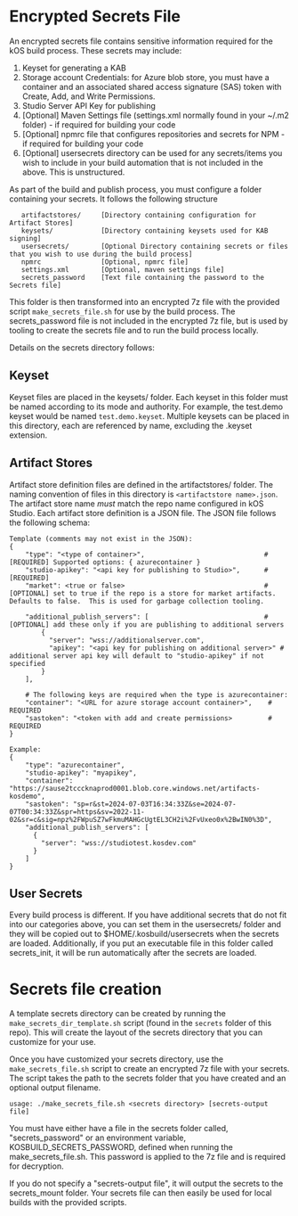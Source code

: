 # Encrypted Secrets File
 
 An encrypted secrets file contains sensitive information required for the kOS build process.  These secrets may include:
  
  1. Keyset for generating a KAB
  2. Storage account Credentials: for Azure blob store, you must have a container and an associated shared access signature (SAS) token with Create, Add, and Write Permissions.
  3. Studio Server API Key for publishing
  4. [Optional] Maven Settings file (settings.xml normally found in your ~/.m2 folder) - if required for building your code
  5. [Optional] npmrc file that configures repositories and secrets for NPM - if required for building your code
  6. [Optional] usersecrets directory can be used for any secrets/items you wish to include in your build automation that is not included in the above.  This is unstructured.

As part of the build and publish process, you must configure a folder containing your secrets.  It follows the following structure

```
   artifactstores/     [Directory containing configuration for Artifact Stores]
   keysets/            [Directory containing keysets used for KAB signing]
   usersecrets/        [Optional Directory containing secrets or files that you wish to use during the build process]
   npmrc               [Optional, npmrc file]
   settings.xml        [Optional, maven settings file]
   secrets_password    [Text file containing the password to the Secrets file]
```

This folder is then transformed into an encrypted 7z file with the provided script `make_secrets_file.sh` for use by the build process.  The secrets_password file is not included in the encrypted 7z file, but is used by tooling to create the secrets file and to run the build process locally.

Details on the secrets directory follows:

## Keyset

Keyset files are placed in the keysets/ folder.  Each keyset in this folder must be named according to its mode and authority.  For example, the test.demo keyset would be named `test.demo.keyset`.  Multiple keysets can be placed in this directory, each are referenced by name, excluding the .keyset extension.

## Artifact Stores

Artifact store definition files are defined in the artifactstores/ folder.  The naming convention of files in this directory is `<artifactstore name>.json`.  The artifact store name *must* match the repo name configured in kOS Studio.  Each artifact store definition is a JSON file. The JSON file follows the following schema:

```
Template (comments may not exist in the JSON):
{
    "type": "<type of container>",                              # [REQUIRED] Supported options: { azurecontainer }
    "studio-apikey": "<api key for publishing to Studio>",      # [REQUIRED]
    "market": <true or false>                                   # [OPTIONAL] set to true if the repo is a store for market artifacts.  Defaults to false.  This is used for garbage collection tooling.
    
    "additional_publish_servers": [                             # [OPTIONAL] add these only if you are publishing to additional servers
        {
          "server": "wss://additionalserver.com",
          "apikey": "<api key for publishing on additional server>" # additional server api key will default to "studio-apikey" if not specified
        }
    ],

    # The following keys are required when the type is azurecontainer:
    "container": "<URL for azure storage account container>",    # REQUIRED
    "sastoken": "<token with add and create permissions>         # REQUIRED
}

Example: 
{
    "type": "azurecontainer",
    "studio-apikey": "myapikey",
    "container": "https://sause2tcccknaprod0001.blob.core.windows.net/artifacts-kosdemo",
    "sastoken": "sp=r&st=2024-07-03T16:34:33Z&se=2024-07-07T00:34:33Z&spr=https&sv=2022-11-02&sr=c&sig=npz%2FWpuSZ7wFkmuMAHGcUgtEL3CH2i%2FvUxeo0x%2BwIN0%3D",
    "additional_publish_servers": [
      {
        "server": "wss://studiotest.kosdev.com"
      }
    ]
}
```

## User Secrets

Every build process is different.  If you have additional secrets that do not fit into our categories above, you can set them in the usersecrets/ folder and they will be copied out to $HOME/.kosbuild/usersecrets when the secrets are loaded.  Additionally, if you put an executable file in this folder called secrets_init, it will be run automatically after the secrets are loaded.

# Secrets file creation

A template secrets directory can be created by running the `make_secrets_dir_template.sh` script (found in the `secrets` folder of this repo). This will create the layout of the secrets directory that you can customize for your use.

Once you have customized your secrets directory, use the `make_secrets_file.sh` script to create an encrypted 7z file with your secrets.  The script takes the path to the secrets folder that you have created and an optional output filename.

```
usage: ./make_secrets_file.sh <secrets directory> [secrets-output file]
```

You must have either have a file in the secrets folder called, "secrets_password" or an environment variable, KOSBUILD_SECRETS_PASSWORD, defined when running the make_secrets_file.sh.  This password is applied to the 7z file and is required for decryption.

If you do not specify a "secrets-output file", it will output the secrets to the secrets_mount folder.  Your secrets file can then easily be used for local builds with the provided scripts.
